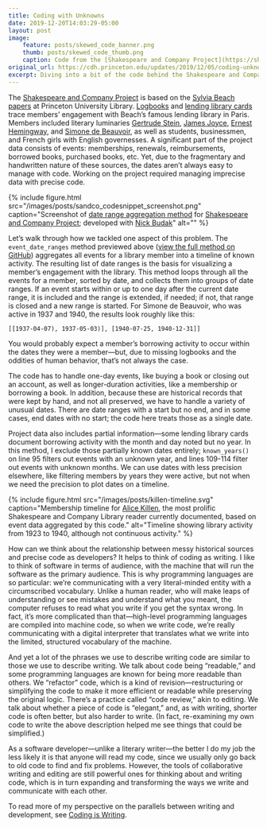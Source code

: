 ```yaml
---
title: Coding with Unknowns
date: 2019-12-20T14:03:29-05:00
layout: post
image:
    feature: posts/skewed_code_banner.png
    thumb: posts/skewed_code_thumb.png
    caption: Code from the [Shakespeare and Company Project](https://shakespeareandco.princeton.edu/)
original_url: https://cdh.princeton.edu/updates/2019/12/05/coding-unknowns/
excerpt: Diving into a bit of the code behind the Shakespeare and Company Project to explore how we represent ambiguity in code when a machine requires certainty.
---
```


The [Shakespeare and Company Project](https://shakespeareandco.princeton.edu/) is based on the [Sylvia Beach papers](https://findingaids.princeton.edu/collections/C0108/) at Princeton University Library. [Logbooks](https://shakespeareandco.princeton.edu/sources/logbooks/) and [lending library cards](https://shakespeareandco.princeton.edu/sources/cards/) trace members’ engagement with Beach’s famous lending library in Paris. Members included literary luminaries [Gertrude Stein](https://shakespeareandco.princeton.edu/members/stein-gertrude/), [James Joyce](https://shakespeareandco.princeton.edu/members/joyce-james/), [Ernest Hemingway](https://shakespeareandco.princeton.edu/members/hemingway/), and [Simone de Beauvoir](https://shakespeareandco.princeton.edu/members/beauvoir-simone-de/), as well as students, businessmen, and French girls with English governesses. A significant part of the project data consists of events: memberships, renewals, reimbursements, borrowed books, purchased books, etc. Yet, due to the fragmentary and handwritten nature of these sources, the dates aren’t always easy to manage with code. Working on the project required managing imprecise data with precise code.

{% include figure.html src="/images/posts/sandco_codesnippet_screenshot.png" caption="Screenshot of [date range aggregation method](https://github.com/Princeton-CDH/mep-django/blob/develop/mep/accounts/models.py#L86-L144) for [Shakespeare and Company Project](https://shakespeareandco.princeton.edu/); developed with [Nick Budak](https://cdh.princeton.edu/people/nick-budak/)" alt="" %}

Let’s walk through how we tackled one aspect of this problem. The `event_date_ranges` method previewed above ([view the full method on GitHub](https://github.com/Princeton-CDH/mep-django/blob/develop/mep/accounts/models.py#L86-L144)) aggregates all events for a library member into a timeline of known activity. The resulting list of date ranges is the basis for visualizing a member’s engagement with the library. This method loops through all the events for a member, sorted by date, and collects them into groups of date ranges. If an event starts within or up to one day after the current date range, it is included and the range is extended, if needed; if not, that range is closed and a new range is started.  For Simone de Beauvoir, who was active in 1937 and 1940, the results look roughly like this:

`[[1937-04-07), 1937-05-03)], [1940-07-25, 1940-12-31]]`

You would probably expect a member’s borrowing activity to occur within the dates they were a member—but, due to missing logbooks and the oddities of human behavior, that’s not always the case.

The code has to handle one-day events, like buying a book or closing out an account, as well as longer-duration activities, like a membership or borrowing a book. In addition, because these are historical records that were kept by hand, and not all preserved, we have to handle a variety of unusual dates. There are date ranges with a start but no end, and in some cases, end dates with no start; the code here treats those as a single date.

Project data also includes partial information—some lending library cards document borrowing activity with the month and day noted but no year. In this method, I exclude those partially known dates entirely; `known_years()` on line 95 filters out events with an unknown year, and lines 109-114 filter out events with unknown months. We can use dates with less precision elsewhere, like filtering members by years they were active, but not when we need the precision to plot dates on a timeline.

{% include figure.html src="/images/posts/killen-timeline.svg" caption="Membership timeline for [Alice Killen](https://shakespeareandco.princeton.edu/members/killen/), the most prolific Shakespeare and Company Library reader currently documented, based on event data aggregated by this code." alt="Timeline showing library activity from 1923 to 1940, although not continuous activity." %}

How can we think about the relationship between messy historical sources and precise code as developers? It helps to think of coding as writing. I like to think of software in terms of audience, with the machine that will run the software as the primary audience. This is why programming languages are so particular: we’re communicating with a very literal-minded entity with a circumscribed vocabulary. Unlike a human reader, who will make leaps of understanding or see mistakes and understand what you meant, the computer refuses to read what you write if you get the syntax wrong. In fact, it’s more complicated than that—high-level programming languages are compiled into machine code, so when we write code, we’re really communicating with a digital interpreter that translates what we write into the limited, structured vocabulary of the machine.

And yet a lot of the phrases we use to describe writing code are similar to those we use to describe writing. We talk about code being “readable,” and some programming languages are known for being more readable than others. We “refactor” code, which is a kind of revision—restructuring or simplifying the code to make it more efficient or readable while preserving the original logic. There’s a practice called “code review,” akin to editing. We talk about whether a piece of code is “elegant,” and, as with writing, shorter code is often better, but also harder to write. (In fact, re-examining my own code to write the above description helped me see things that could be simplified.)

As a software developer—unlike a literary writer—the better I do my job the less likely it is that anyone will read my code, since we usually only go back to old code to find and fix problems. However, the tools of collaborative writing and editing are still powerful ones for thinking about and writing code, which is in turn expanding and transforming the ways we write and communicate with each other.

To read more of my perspective on the parallels between writing and development, see [Coding is Writing](https://rlskoeser.github.io/2019/12/02/coding-is-writing/).
